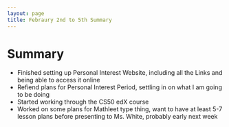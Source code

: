 ```yaml
---
layout: page
title: Febraury 2nd to 5th Summary
---
```


# Summary
- Finished setting up Personal Interest Website, including all the Links and being able to access it online
- Refiend plans for Personal Interest Period, settling in on what I am going to be doing
- Started working through the CS50 edX course
- Worked on some plans for Mathleet type thing, want to have at least 5-7 lesson plans before presenting to Ms. White, probably early next week